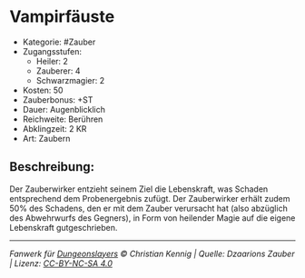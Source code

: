 # Vampirfäuste

- Kategorie: #Zauber
- Zugangsstufen:
  - Heiler: 2
  - Zauberer: 4
  - Schwarzmagier: 2
- Kosten: 50
- Zauberbonus: +ST
- Dauer: Augenblicklich
- Reichweite: Berühren
- Abklingzeit: 2 KR
- Art: Zaubern

## Beschreibung:

Der Zauberwirker entzieht seinem Ziel die Lebenskraft, was Schaden entsprechend dem Probenergebnis zufügt. Der Zauberwirker erhält zudem 50% des Schadens, den er mit dem Zauber verursacht hat (also abzüglich des Abwehrwurfs des Gegners), in Form von heilender Magie auf die eigene Lebenskraft gutgeschrieben.

---

_Fanwerk für [Dungeonslayers](https://www.dungeonslayers.net/) © Christian Kennig | Quelle: Dzaarions Zauber | Lizenz: [CC-BY-NC-SA 4.0](https://creativecommons.org/licenses/by-nc-sa/4.0/deed.de)_
